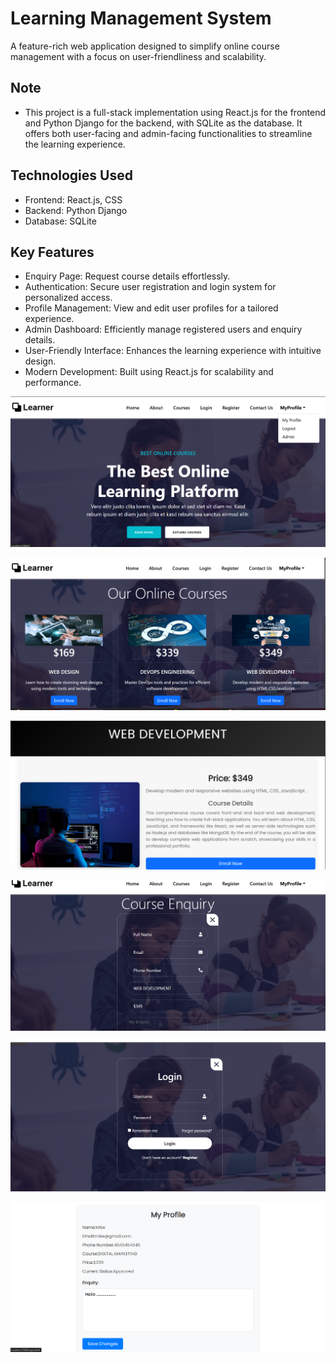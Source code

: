 # Learning Management System
 A feature-rich web application designed to simplify online course management with a focus on user-friendliness and scalability.

## Note
- This project is a full-stack implementation using React.js for the frontend and Python Django for the backend, with SQLite as the database. It offers both user-facing and admin-facing functionalities to streamline the learning experience.

## Technologies Used
- Frontend: React.js, CSS
- Backend: Python Django
- Database: SQLite

## Key Features
- Enquiry Page: Request course details effortlessly.
- Authentication: Secure user registration and login system for personalized access.
- Profile Management: View and edit user profiles for a tailored experience.
- Admin Dashboard: Efficiently manage registered users and enquiry details.
- User-Friendly Interface: Enhances the learning experience with intuitive design.
- Modern Development: Built using React.js for scalability and performance.

![Homepage](https://github.com/RameesParambil/Learner/blob/1c8ff1d0a19cb2d1d4d46fee075b8ea76e4866d2/Screenshot%202024-12-14%20002352.png)

![Courses](https://github.com/RameesParambil/Learner/blob/5c3f2f7d2a92804e6217ff6cce8dff32277fd3c0/Screenshot%202024-12-14%20001955.png)

![course details](https://github.com/RameesParambil/Learner/blob/7810a271184a0e1131d04ab75e7468a6ed036589/Screenshot%202024-12-14%20002034.png)

![course enquiry](https://github.com/RameesParambil/Learner/blob/6c84e09e5e1d06918973a10bbd993a04bea9f712/Screenshot%202024-12-14%20002103.png)

![Login](https://github.com/RameesParambil/Learner/blob/a9c69036600b01ab4d64fe829b7061374ab6a966/Screenshot%202024-12-14%20002123.png)

![Profile page](https://github.com/RameesParambil/Learner/blob/9083844c2cd1afc3fb9d8fc660bc9c73dcb271ce/Screenshot%202024-12-14%20002245.png)
